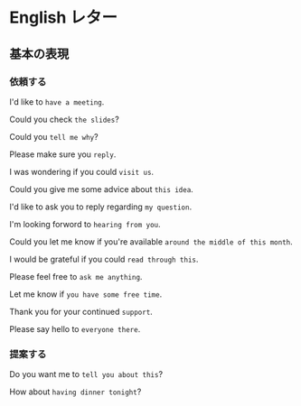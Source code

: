# English レター

## 基本の表現

### 依頼する

I'd like to `have a meeting`.

Could you check `the slides`?

Could you `tell me why`?

Please make sure you `reply`.

I was wondering if you could `visit us`.

Could you give me some advice about `this idea`.

I'd like to ask you to reply regarding `my question`.

I'm looking forword to `hearing from you`.

Could you let me know if you're available `around the middle of this month`.

I would be grateful if you could `read through this`.

Please feel free to `ask me anything`.

Let me know if `you have some free time`.

Thank you for your continued `support`.

Please say hello to `everyone there`.

### 提案する

Do you want me to `tell you about this`?

How about `having dinner tonight`?
